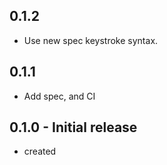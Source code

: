 ## 0.1.2
- Use new spec keystroke syntax.

## 0.1.1
- Add spec, and CI

## 0.1.0 - Initial release
- created
